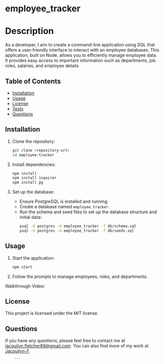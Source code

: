 # employee_tracker

# Description

As a developer, I aim to create a command-line application using SQL that offers a user-friendly interface to interact with an employee databases. This application, built on Node, allows you to efficiently manage employee data. It provides easy access to important information such as departments, job roles, salaries, and employee details

## Table of Contents

* [Installation](#installation)
* [Usage](#usage)
* [License](#license)
* [Tests](#tests)
* [Questions](#questions)

## Installation
1. Clone the repository:
    ```bash
    git clone <repository-url>
    cd employee-tracker
    ```

2. Install dependencies:
    ```bash
    npm install
    npm install inquirer
    npm install pg
    ```

3. Set up the database:
    - Ensure PostgreSQL is installed and running.
    - Create a database named `employee_tracker`.
    - Run the schema and seed files to set up the database structure and initial data:
        ```bash
        psql -U postgres -d employee_tracker -f db/schema.sql
        psql -U postgres -d employee_tracker -f db/seeds.sql


## Usage
1. Start the application:
    ```bash
    npm start
    ```

2. Follow the prompts to manage employees, roles, and departments.

Walkthrough Video: 


## License

This project is licensed under the MIT license.


## Questions

If you have any questions, please feel free to contact me at jacquilyn.fletcher89@gmail.com. You can also find more of my work at [Jacquilyn-F](https://github.com/Jacquilyn-F).












        ```

